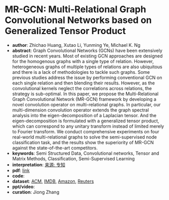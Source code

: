 # MR-GCN: Multi-Relational Graph Convolutional Networks based on Generalized Tensor Product
* **author**: Zhichao Huang, Xutao Li, Yunming Ye, Michael K. Ng
* **abstract**: Graph Convolutional Networks (GCNs) have been extensively studied in recent years. Most of existing GCN approaches are designed for the homogenous graphs with a single type of relation. However, heterogeneous graphs of multiple types of relations are also ubiquitous and there is a lack of methodologies to tackle such graphs. Some previous studies address the issue by performing conventional GCN on each single relation and then blending their results. However, as the convolutional kernels neglect the correlations across relations, the strategy is sub-optimal. In this paper, we propose the Multi-Relational Graph Convolutional Network (MR-GCN) framework by developing a novel convolution operator on multi-relational graphs. In particular, our multi-dimension convolution operator extends the graph spectral analysis into the eigen-decomposition of a Laplacian tensor. And the eigen-decomposition is formulated with a generalized tensor product, which can correspond to any unitary transform instead of limited merely to Fourier transform. We conduct comprehensive experiments on four real-world multi-relational graphs to solve the semi-supervised node classification task, and the results show the superiority of MR-GCN against the state-of-the-art competitors.
* **keywords**: Semi Structured Data, Convolutional networks, Tensor and Matrix Methods, Classification, Semi-Supervised Learning
* **interpretation**: [来源: 专知](https://www.zhuanzhi.ai/vip/93cb45bc861b74fc8d3b064d33c42f8f)
* **pdf**: [link](https://www.ijcai.org/Proceedings/2020/175)
* **code**: 
* **dataset**: [ACM](https://drive.google.com/file/d/1qOZ3QjqWMIIvWjzrIdRe3EA4iKzPi6S5/view), [IMDB](https://drive.google.com/file/d/1qOZ3QjqWMIIvWjzrIdRe3EA4iKzPi6S5/view), [Amazon](http://deepyeti.ucsd.edu/jianmo/amazon/index.html), [Reuters](http://lig-membres.imag.fr/grimal/data.html)
* **ppt/video**:
* **curation**: Jiong Zhang 